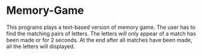 # Memory-Game

This programs plays a text-based version of memory game. The user has to find
the matching pairs of letters. The letters will only appear of a match has been
made or for 2 seconds. At the end after all matches have been made, all the
letters will displayed.
